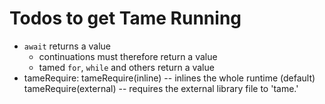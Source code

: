 Todos to get Tame Running
=========================

 * `await` returns a value
   * continuations must therefore return a value
   * tamed `for`, `while` and others return a value
 * tameRequire:
    tameRequire(inline) -- inlines the whole runtime (default)
    tameRequire(external) -- requires the external library file to 'tame.'

   


